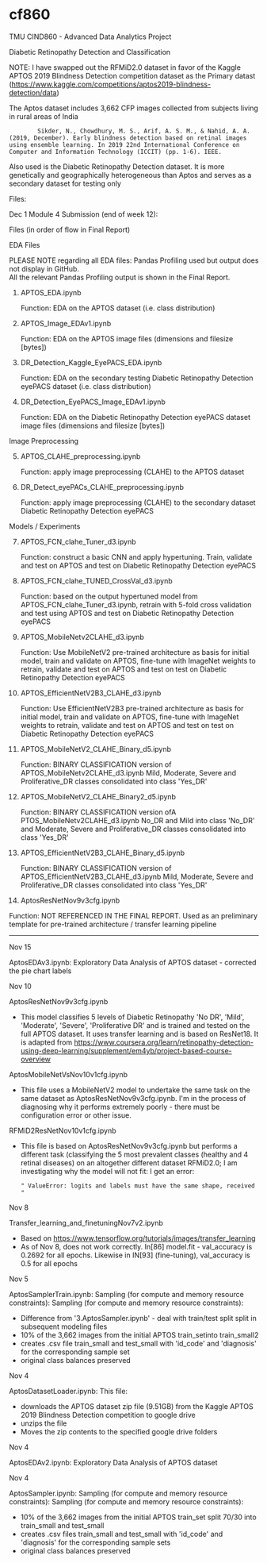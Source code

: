 # cf860
TMU CIND860  - Advanced Data Analytics Project

Diabetic Retinopathy Detection and Classification


NOTE: I have swapped out the RFMiD2.0 dataset in favor of the Kaggle APTOS 2019 Blindness Detection competition dataset as the Primary datast (https://www.kaggle.com/competitions/aptos2019-blindness-detection/data)

The Aptos dataset includes 3,662 CFP images collected from subjects living in rural areas of India

			Sikder, N., Chowdhury, M. S., Arif, A. S. M., & Nahid, A. A. (2019, December). Early blindness detection based on retinal images using ensemble learning. In 2019 22nd International Conference on Computer and Information Technology (ICCIT) (pp. 1-6). IEEE.

Also used is the Diabetic Retinopathy Detection dataset.  It is more genetically and geographically heterogeneous than Aptos and serves as a secondary dataset for testing only

Files:

Dec 1 Module 4 Submission (end of week 12):

Files (in order of flow in Final Report)

EDA Files

PLEASE NOTE regarding all EDA files: Pandas Profiling used but output does not display in GitHub.  
All the relevant Pandas Profiling output is shown in the Final Report.

1. APTOS_EDA.ipynb 

   Function: EDA on the APTOS dataset (i.e. class distribution)

2. APTOS_Image_EDAv1.ipynb

    Function: EDA on the APTOS image files (dimensions and filesize [bytes])

3. DR_Detection_Kaggle_EyePACS_EDA.ipynb

   Function: EDA on the secondary testing Diabetic Retinopathy Detection eyePACS dataset (i.e. class distribution)

4. DR_Detection_EyePACS_Image_EDAv1.ipynb

   Function: EDA on the Diabetic Retinopathy Detection eyePACS dataset image files (dimensions and filesize [bytes])

Image Preprocessing

5. APTOS_CLAHE_preprocessing.ipynb

   Function: apply image preprocessing (CLAHE) to the APTOS dataset

6. DR_Detect_eyePACs_CLAHE_preprocessing.ipynb

   Function: apply image preprocessing (CLAHE) to the secondary dataset Diabetic Retinopathy Detection eyePACS

Models / Experiments

7. APTOS_FCN_clahe_Tuner_d3.ipynb

   Function: construct a basic CNN and apply hypertuning. Train, validate and test on APTOS and test on Diabetic Retinopathy Detection eyePACS

8. APTOS_FCN_clahe_TUNED_CrossVal_d3.ipynb

   Function: based on the output hypertuned model from APTOS_FCN_clahe_Tuner_d3.ipynb, retrain with 5-fold cross validation and test using APTOS and test on Diabetic Retinopathy Detection eyePACS

9. APTOS_MobileNetv2CLAHE_d3.ipynb

   Function: Use MobileNetV2 pre-trained architecture as basis for initial model, train and validate on APTOS, fine-tune with ImageNet weights to retrain, validate and test on APTOS and test on test on Diabetic Retinopathy Detection eyePACS

11. APTOS_EfficientNetV2B3_CLAHE_d3.ipynb

    Function: Use EfficientNetV2B3 pre-trained architecture as basis for initial model, train and validate on APTOS, fine-tune with ImageNet weights to retrain, validate and test on APTOS and test on test on Diabetic Retinopathy Detection eyePACS

12. APTOS_MobileNetV2_CLAHE_Binary_d5.ipynb
   
    Function: BINARY CLASSIFICATION version of APTOS_MobileNetv2CLAHE_d3.ipynb  Mild, Moderate, Severe and Proliferative_DR classes consolidated into class 'Yes_DR'

15. APTOS_MobileNetV2_CLAHE_Binary2_d5.ipynb

    Function: BINARY CLASSIFICATION version ofA PTOS_MobileNetv2CLAHE_d3.ipynb  No_DR and Mild into class 'No_DR' and  Moderate, Severe and Proliferative_DR classes consolidated into class 'Yes_DR'

14. APTOS_EfficientNetV2B3_CLAHE_Binary_d5.ipynb

    Function: BINARY CLASSIFICATION version of APTOS_EfficientNetV2B3_CLAHE_d3.ipynb  Mild, Moderate, Severe and Proliferative_DR classes consolidated into class 'Yes_DR'

15. AptosResNetNov9v3cfg.ipynb

   Function: NOT REFERENCED IN THE FINAL REPORT.  Used as an preliminary template for pre-trained architecture / transfer learning pipeline

*********************************************************************************

Nov 15

   AptosEDAv3.ipynb: Exploratory Data Analysis of APTOS dataset - corrected the pie chart labels


Nov 10

   AptosResNetNov9v3cfg.ipynb
   
   * This model classifies 5 levels of Diabetic Retinopathy 'No DR', 'Mild', 'Moderate', 'Severe', 'Proliferative DR' and is trained and tested on the full APTOS dataset. It uses transfer learning and is based on ResNet18.  It is adapted from https://www.coursera.org/learn/retinopathy-detection-using-deep-learning/supplement/em4yb/project-based-course-overview

   AptosMobileNetVsNov10v1cfg.ipynb

   * This file uses a MobileNetV2 model to undertake the same task on the same dataset as AptosResNetNov9v3cfg.ipynb.  I'm in the process of diagnosing why it performs extremely poorly - there must be configuration error or other issue.
     
   RFMiD2ResNetNov10v1cfg.ipynb
   
   * This file is based on AptosResNetNov9v3cfg.ipynb but performs a different task (classifying the 5 most prevalent classes (healthy and 4 retinal diseases) on an altogether different dataset RFMiD2.0; I am investigating why the model will not fit: I get an error:  

         " ValueError: logits and labels must have the same shape, received "

  
Nov 8

   Transfer_learning_and_finetuningNov7v2.ipynb
   * Based on https://www.tensorflow.org/tutorials/images/transfer_learning
   * As of Nov 8, does not work correctly. In[86] model.fit - val_accuracy is 0.2692 for all epochs. Likewise in IN[93] (fine-tuning), val_accuracy is 0.5 for all epochs

Nov 5

   AptosSamplerTrain.ipynb: Sampling (for compute and memory resource constraints):
   Sampling (for compute and memory resource constraints):
   * Difference from '3.AptosSampler.ipynb' - deal with train/test split split in subsequent modeling files
   * 10% of the 3,662 images from the initial APTOS train_setinto train_small2
   * creates .csv file train_small and test_small with 'id_code' and 'diagnosis' for the corresponding sample set
   * original class balances preserved
  
Nov 4

  AptosDatasetLoader.ipynb: This file:
  * downloads the APTOS dataset zip file (9.51GB) from the Kaggle APTOS 2019 Blindness Detection competition to google drive
  * unzips the file
  * Moves the zip contents to the specified google drive folders
    
Nov 4
 
 AptosEDAv2.ipynb: Exploratory Data Analysis of APTOS dataset

Nov 4

   AptosSampler.ipynb: Sampling (for compute and memory resource constraints):
   Sampling (for compute and memory resource constraints):
   * 10% of the 3,662 images from the initial APTOS train_set split 70/30 into train_small and test_small
   * creates .csv files train_small and test_small with 'id_code' and 'diagnosis' for the corresponding sample sets
   * original class balances preserved

